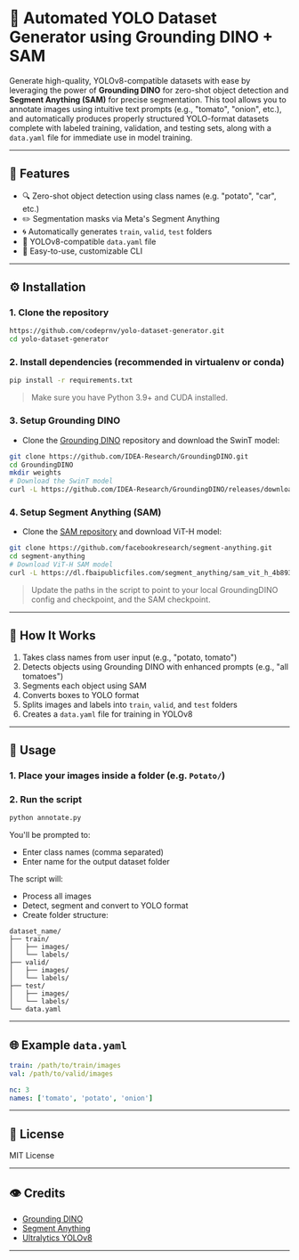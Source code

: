 # 🚀 Automated YOLO Dataset Generator using Grounding DINO + SAM

Generate high-quality, YOLOv8-compatible datasets with ease by leveraging the power of **Grounding DINO** for zero-shot object detection and **Segment Anything (SAM)** for precise segmentation. This tool allows you to annotate images using intuitive text prompts (e.g., "tomato", "onion", etc.), and automatically produces properly structured YOLO-format datasets complete with labeled training, validation, and testing sets, along with a `data.yaml` file for immediate use in model training.

---

## 🚀 Features

- 🔍 Zero-shot object detection using class names (e.g. "potato", "car", etc.)
- ✏️ Segmentation masks via Meta's Segment Anything
- 🌀 Automatically generates `train`, `valid`, `test` folders
- 🔢 YOLOv8-compatible `data.yaml` file
- 🚀 Easy-to-use, customizable CLI

---

## ⚙️ Installation

### 1. Clone the repository
```bash
https://github.com/codeprnv/yolo-dataset-generator.git
cd yolo-dataset-generator
```

### 2. Install dependencies (recommended in virtualenv or conda)
```bash
pip install -r requirements.txt
```

> Make sure you have Python 3.9+ and CUDA installed.

### 3. Setup Grounding DINO

- Clone the [Grounding DINO](https://github.com/IDEA-Research/GroundingDINO) repository and download the SwinT model:

```bash
git clone https://github.com/IDEA-Research/GroundingDINO.git
cd GroundingDINO
mkdir weights
# Download the SwinT model
curl -L https://github.com/IDEA-Research/GroundingDINO/releases/download/0.1.0/groundingdino_swint_ogc.pth -o weights/groundingdino_swint_ogc.pth
```

### 4. Setup Segment Anything (SAM)

- Clone the [SAM repository](https://github.com/facebookresearch/segment-anything) and download ViT-H model:
```bash
git clone https://github.com/facebookresearch/segment-anything.git
cd segment-anything
# Download ViT-H SAM model
curl -L https://dl.fbaipublicfiles.com/segment_anything/sam_vit_h_4b8939.pth -o weights/sam_vit_h_4b8939.pth
```

> Update the paths in the script to point to your local GroundingDINO config and checkpoint, and the SAM checkpoint.

---

## 🔧 How It Works

1. Takes class names from user input (e.g., "potato, tomato")
2. Detects objects using Grounding DINO with enhanced prompts (e.g., "all tomatoes")
3. Segments each object using SAM
4. Converts boxes to YOLO format
5. Splits images and labels into `train`, `valid`, and `test` folders
6. Creates a `data.yaml` file for training in YOLOv8

---

## 🚧 Usage

### 1. Place your images inside a folder (e.g. `Potato/`)

### 2. Run the script
```bash
python annotate.py
```

You'll be prompted to:
- Enter class names (comma separated)
- Enter name for the output dataset folder

The script will:
- Process all images
- Detect, segment and convert to YOLO format
- Create folder structure:  
```
dataset_name/
├── train/
│   ├── images/
│   └── labels/
├── valid/
│   ├── images/
│   └── labels/
├── test/
│   ├── images/
│   └── labels/
└── data.yaml
```

---

## 🌐 Example `data.yaml`
```yaml
train: /path/to/train/images
val: /path/to/valid/images

nc: 3
names: ['tomato', 'potato', 'onion']
```

---

## 📄 License
MIT License

---

## 👁️ Credits
- [Grounding DINO](https://github.com/IDEA-Research/GroundingDINO)
- [Segment Anything](https://github.com/facebookresearch/segment-anything)
- [Ultralytics YOLOv8](https://github.com/ultralytics/ultralytics)

---

